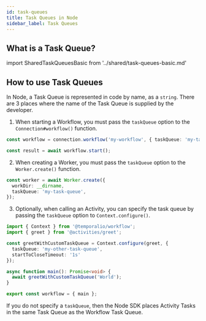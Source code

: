 ```yaml
---
id: task-queues
title: Task Queues in Node
sidebar_label: Task Queues
---
```


## What is a Task Queue?

import SharedTaskQueuesBasic from '../shared/task-queues-basic.md'

<SharedTaskQueuesBasic
workflowLink="/docs/java/workflows"
workerLink="/docs/java/workers"
/>

## How to use Task Queues

In Node, a Task Queue is represented in code by name, as a `string`.
There are 3 places where the name of the Task Queue is supplied by the developer.

1. When starting a Workflow, you must pass the `taskQueue` option to the `Connection#workflow()` function.

```typescript
const workflow = connection.workflow('my-workflow', { taskQueue: 'my-task-queue' });

const result = await workflow.start();
```

2. When creating a Worker, you must pass the `taskQueue` option to the `Worker.create()` function.

```typescript
const worker = await Worker.create({
  workDir: __dirname,
  taskQueue: 'my-task-queue',
});
```

3. Optionally, when calling an Activity, you can specify the task queue by passing the `taskQueue` option to `Context.configure()`.

```typescript
import { Context } from '@temporalio/workflow';
import { greet } from '@activities/greet';

const greetWithCustomTaskQueue = Context.configure(greet, {
  taskQueue: 'my-other-task-queue',
  startToCloseTimeout: '1s'
});

async function main(): Promise<void> {
  await greetWithCustomTaskQueue('World');
}

export const workflow = { main };
```

If you do not specify a `taskQueue`, then the Node SDK places Activity Tasks in the same Task Queue as the Workflow Task Queue.